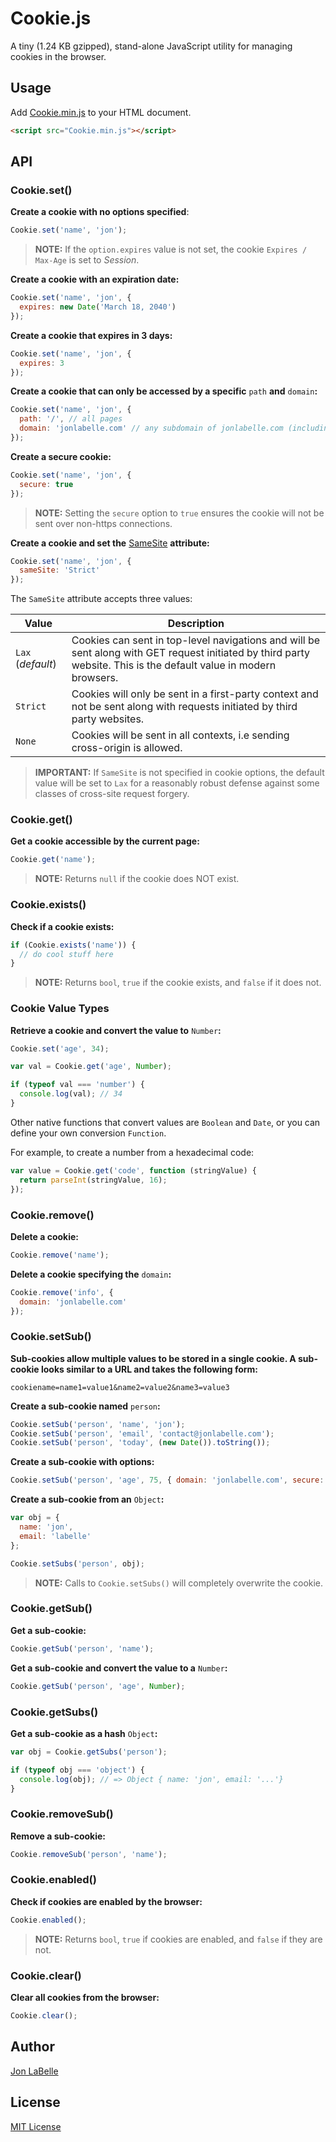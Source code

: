 # Cookie.js

A tiny (1.24 KB gzipped), stand-alone JavaScript utility for managing cookies in the browser.

## Usage

Add [Cookie.min.js](https://raw.githubusercontent.com/jonlabelle/cookie-js/master/Cookie.min.js) to your HTML document.

```html
<script src="Cookie.min.js"></script>
```

## API

### Cookie.set()

**Create a cookie with no options specified**:

```javascript
Cookie.set('name', 'jon');
```

> **NOTE:** If the `option.expires` value is not set, the cookie `Expires / Max-Age` is set to *Session*.

**Create a cookie with an expiration date:**

```javascript
Cookie.set('name', 'jon', {
  expires: new Date('March 18, 2040')
});
```

**Create a cookie that expires in 3 days:**

```javascript
Cookie.set('name', 'jon', {
  expires: 3
});
```

**Create a cookie that can only be accessed by a specific** `path` **and** `domain`**:**

```javascript
Cookie.set('name', 'jon', {
  path: '/', // all pages
  domain: 'jonlabelle.com' // any subdomain of jonlabelle.com (including www)
});
```

**Create a secure cookie:**

```javascript
Cookie.set('name', 'jon', {
  secure: true
});
```

> **NOTE:** Setting the `secure` option to `true` ensures the cookie will not be sent over non-https connections.

**Create a cookie and set the** [SameSite](https://developer.mozilla.org/docs/Web/HTTP/Headers/Set-Cookie/SameSite) **attribute:**

```javascript
Cookie.set('name', 'jon', {
  sameSite: 'Strict'
});
```

The `SameSite` attribute accepts three values:

|       Value       |                                                                            Description                                                                            |
|-------------------|-------------------------------------------------------------------------------------------------------------------------------------------------------------------|
| `Lax` (*default*) | Cookies can sent in top-level navigations and will be sent along with GET request initiated by third party website. This is the default value in modern browsers. |
| `Strict`          | Cookies will only be sent in a first-party context and not be sent along with requests initiated by third party websites.                                         |
| `None`            | Cookies will be sent in all contexts, i.e sending cross-origin is allowed.                                                                                        |

> **IMPORTANT:** If `SameSite` is not specified in cookie options, the default value will be set to `Lax` for a reasonably robust defense against some classes of cross-site request forgery.

### Cookie.get()

**Get a cookie accessible by the current page:**

```javascript
Cookie.get('name');
```

> **NOTE:** Returns `null` if the cookie does NOT exist.

### Cookie.exists()

**Check if a cookie exists:**

```javascript
if (Cookie.exists('name')) {
  // do cool stuff here
}
```

> **NOTE:** Returns `bool`, `true` if the cookie exists, and `false` if it does not.

### Cookie Value Types

**Retrieve a cookie and convert the value to** `Number`**:**

```javascript
Cookie.set('age', 34);

var val = Cookie.get('age', Number);

if (typeof val === 'number') {
  console.log(val); // 34
}
```

Other native functions that convert values are `Boolean` and `Date`, or you can define your own conversion `Function`.

For example, to create a number from a hexadecimal code:

```javascript
var value = Cookie.get('code', function (stringValue) {
  return parseInt(stringValue, 16);
});
```

### Cookie.remove()

**Delete a cookie:**

```javascript
Cookie.remove('name');
```

**Delete a cookie specifying the** `domain`**:**

```javascript
Cookie.remove('info', {
  domain: 'jonlabelle.com'
});
```

### Cookie.setSub()

**Sub-cookies allow multiple values to be stored in a single cookie. A sub-cookie looks similar to a URL and takes the following form:**

```text
cookiename=name1=value1&name2=value2&name3=value3
```

**Create a sub-cookie named** `person`**:**

```javascript
Cookie.setSub('person', 'name', 'jon');
Cookie.setSub('person', 'email', 'contact@jonlabelle.com');
Cookie.setSub('person', 'today', (new Date()).toString());
```

**Create a sub-cookie with options:**

```javascript
Cookie.setSub('person', 'age', 75, { domain: 'jonlabelle.com', secure: true });
```

**Create a sub-cookie from an** `Object`**:**

```javascript
var obj = {
  name: 'jon',
  email: 'labelle'
};

Cookie.setSubs('person', obj);
```

> **NOTE:** Calls to `Cookie.setSubs()` will completely overwrite the cookie.

### Cookie.getSub()

**Get a sub-cookie:**

```javascript
Cookie.getSub('person', 'name');
```

**Get a sub-cookie and convert the value to a** `Number`**:**

```javascript
Cookie.getSub('person', 'age', Number);
```

### Cookie.getSubs()

**Get a sub-cookie as a hash** `Object`**:**

```javascript
var obj = Cookie.getSubs('person');

if (typeof obj === 'object') {
  console.log(obj); // => Object { name: 'jon', email: '...'}
}
```

### Cookie.removeSub()

**Remove a sub-cookie:**

```javascript
Cookie.removeSub('person', 'name');
```

### Cookie.enabled()

**Check if cookies are enabled by the browser:**

```javascript
Cookie.enabled();
```

> **NOTE:** Returns `bool`, `true` if cookies are enabled, and `false` if they are not.

### Cookie.clear()

**Clear all cookies from the browser:**

```javascript
Cookie.clear();
```

## Author

[Jon LaBelle](mailto:contact@jonlabelle.com)

## License

[MIT License](LICENSE.txt)

